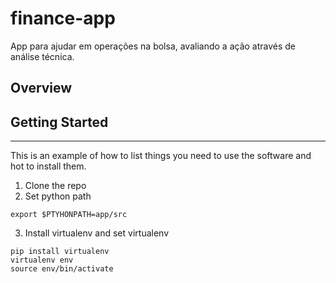 # finance-app
App para ajudar em operações na bolsa, avaliando a ação através de análise técnica. 

## Overview

## Getting Started
---

This is an example of how to list things you need to use the software and hot to install them.

1. Clone the repo
2. Set python path
``` 
export $PTYHONPATH=app/src 
```

3. Install virtualenv and set virtualenv
``` 
pip install virtualenv
virtualenv env
source env/bin/activate
```

